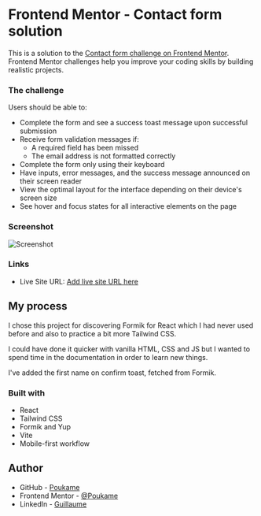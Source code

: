 # Frontend Mentor - Contact form solution

This is a solution to the [Contact form challenge on Frontend Mentor](https://www.frontendmentor.io/challenges/contact-form--G-hYlqKJj). Frontend Mentor challenges help you improve your coding skills by building realistic projects. 


### The challenge

Users should be able to:

- Complete the form and see a success toast message upon successful submission
- Receive form validation messages if:
  - A required field has been missed
  - The email address is not formatted correctly
- Complete the form only using their keyboard
- Have inputs, error messages, and the success message announced on their screen reader
- View the optimal layout for the interface depending on their device's screen size
- See hover and focus states for all interactive elements on the page

### Screenshot

![Screenshot](./assets/images/project-screenshot.png)

### Links

- Live Site URL: [Add live site URL here](https://fabulous-sfogliatella-876318.netlify.app/)

## My process

I chose this project for discovering Formik for React which I had never used before and also to practice a bit more Tailwind CSS.

I could have done it quicker with vanilla HTML, CSS and JS but I wanted to spend time in the documentation in order to learn new things.

I've added the first name on confirm toast, fetched from Formik.

### Built with

- React
- Tailwind CSS
- Formik and Yup
- Vite
- Mobile-first workflow

## Author

- GitHub - [Poukame](https://github.com/Poukame)
- Frontend Mentor - [@Poukame](https://www.frontendmentor.io/profile/Poukame)
- LinkedIn - [Guillaume](https://www.linkedin.com/in/theretg)
